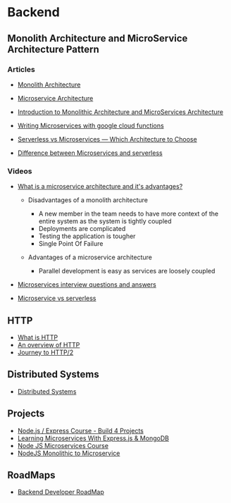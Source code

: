 # Backend

## Monolith Architecture and MicroService Architecture Pattern

### Articles 

- [Monolith Architecture](https://microservices.io/patterns/monolithic.html)
- [Microservice Architecture](https://microservices.io/patterns/microservices.html)
- [Introduction to Monolithic Architecture and MicroServices Architecture](https://medium.com/koderlabs/introduction-to-monolithic-architecture-and-microservices-architecture-b211a5955c63)

- [Writing Microservices with google cloud functions](https://medium.com/billie-finanzratgeber/writing-microservices-with-google-cloud-functions-231205d1a94)
- [Serverless vs Microservices — Which Architecture to Choose](https://www.techmagic.co/blog/serverless-vs-microservices-which-architecture-to-choose/)
- [Difference between Microservices and serverless](https://www.geeksforgeeks.org/difference-between-microservices-and-serverless/)

### Videos

- [What is a microservice architecture and it's advantages?](https://www.youtube.com/watch?v=qYhRvH9tJKw)

    - Disadvantages of a monolith architecture 
        - A new member in the team needs to have more context of the entire system as the system is tightly coupled
        - Deployments are complicated
        - Testing the application is tougher
        - Single Point Of Failure

    - Advantages of a microservice architecture
        - Parallel development is easy as services are loosely coupled

- [Microservices interview questions and answers](https://www.youtube.com/watch?v=G0waumbpK48)
- [Microservice vs serverless](https://www.youtube.com/watch?v=xQtyEK5yZFQ)

## HTTP

- [What is HTTP](https://www.cloudflare.com/en-gb/learning/ddos/glossary/hypertext-transfer-protocol-http/)
- [An overview of HTTP](https://developer.mozilla.org/en-US/docs/Web/HTTP/Overview)
- [Journey to HTTP/2](https://kamranahmed.info/blog/2016/08/13/http-in-depth)



## Distributed Systems

- [Distributed Systems](https://www.youtube.com/watch?v=cQP8WApzIQQ&list=PLrw6a1wE39_tb2fErI4-WkMbsvGQk9_UB)


## Projects 

- [Node.js / Express Course - Build 4 Projects](https://www.youtube.com/watch?v=qwfE7fSVaZM)
- [Learning Microservices With Express.js & MongoDB](https://www.youtube.com/watch?v=gF8IYisXByw&list=PLDmvslp_VR0xZGhJHMjy5dozCDJYZK6W-)
- [Node JS Microservices Course](https://www.youtube.com/watch?v=UxoklNY7L30&list=PLIGDNOJWiL182j1bD_nQm-SxARR5s977O&index=1)
- [NodeJS Monolithic to Microservice](https://www.youtube.com/watch?v=EXDkgjU8DDU)

## RoadMaps

- [Backend Developer RoadMap](https://roadmap.sh/backend)